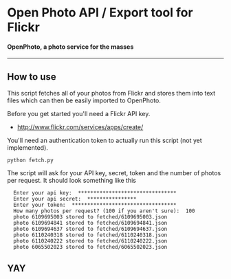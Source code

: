 Open Photo API / Export tool for Flickr
=======================
#### OpenPhoto, a photo service for the masses

----------------------------------------

## How to use

This script fetches all of your photos from Flickr and stores them into text files which can then be easily imported to OpenPhoto.

Before you get started you'll need a Flickr API key.

* http://www.flickr.com/services/apps/create/

You'll need an authentication token to actually run this script (not yet implemented).

    python fetch.py

The script will ask for your API key, secret, token and the number of photos per request. It should look something like this

      Enter your api key:  ********************************
      Enter your api secret:  ****************
      Enter your token:  **********************************
      How many photos per request? (100 if you aren't sure):  100
      photo 6109695003 stored to fetched/6109695003.json
      photo 6109694841 stored to fetched/6109694841.json
      photo 6109694637 stored to fetched/6109694637.json
      photo 6110240318 stored to fetched/6110240318.json
      photo 6110240222 stored to fetched/6110240222.json
      photo 6065502023 stored to fetched/6065502023.json

## YAY
